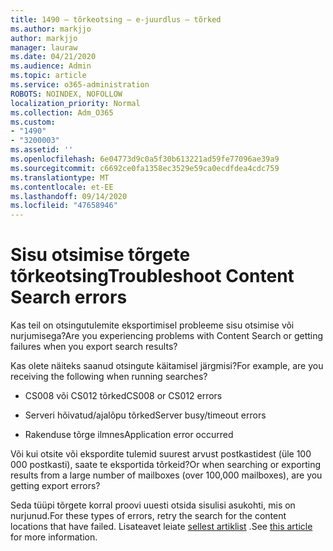 ```yaml
---
title: 1490 – tõrkeotsing – e-juurdlus – tõrked
ms.author: markjjo
author: markjjo
manager: lauraw
ms.date: 04/21/2020
ms.audience: Admin
ms.topic: article
ms.service: o365-administration
ROBOTS: NOINDEX, NOFOLLOW
localization_priority: Normal
ms.collection: Adm_O365
ms.custom:
- "1490"
- "3200003"
ms.assetid: ''
ms.openlocfilehash: 6e04773d9c0a5f30b613221ad59fe77096ae39a9
ms.sourcegitcommit: c6692ce0fa1358ec3529e59ca0ecdfdea4cdc759
ms.translationtype: MT
ms.contentlocale: et-EE
ms.lasthandoff: 09/14/2020
ms.locfileid: "47658946"
---
```

# <a name="troubleshoot-content-search-errors"></a><span data-ttu-id="4172f-102">Sisu otsimise tõrgete tõrkeotsing</span><span class="sxs-lookup"><span data-stu-id="4172f-102">Troubleshoot Content Search errors</span></span>

<span data-ttu-id="4172f-103">Kas teil on otsingutulemite eksportimisel probleeme sisu otsimise või nurjumisega?</span><span class="sxs-lookup"><span data-stu-id="4172f-103">Are you experiencing problems with Content Search or getting failures when you export search results?</span></span>

<span data-ttu-id="4172f-104">Kas olete näiteks saanud otsingute käitamisel järgmisi?</span><span class="sxs-lookup"><span data-stu-id="4172f-104">For example, are you receiving the following when running searches?</span></span>

- <span data-ttu-id="4172f-105">CS008 või CS012 tõrked</span><span class="sxs-lookup"><span data-stu-id="4172f-105">CS008 or CS012 errors</span></span>

- <span data-ttu-id="4172f-106">Serveri hõivatud/ajalõpu tõrked</span><span class="sxs-lookup"><span data-stu-id="4172f-106">Server busy/timeout errors</span></span>

- <span data-ttu-id="4172f-107">Rakenduse tõrge ilmnes</span><span class="sxs-lookup"><span data-stu-id="4172f-107">Application error occurred</span></span>

<span data-ttu-id="4172f-108">Või kui otsite või ekspordite tulemid suurest arvust postkastidest (üle 100 000 postkasti), saate te eksportida tõrkeid?</span><span class="sxs-lookup"><span data-stu-id="4172f-108">Or when searching or exporting results from a large number of mailboxes (over 100,000 mailboxes), are you getting export errors?</span></span>

<span data-ttu-id="4172f-109">Seda tüüpi tõrgete korral proovi uuesti otsida sisulisi asukohti, mis on nurjunud.</span><span class="sxs-lookup"><span data-stu-id="4172f-109">For these types of errors, retry the search for the content locations that have failed.</span></span> <span data-ttu-id="4172f-110">Lisateavet leiate  [sellest artiklist](https://docs.microsoft.com/microsoft-365/compliance/retry-failed-content-search) .</span><span class="sxs-lookup"><span data-stu-id="4172f-110">See  [this article](https://docs.microsoft.com/microsoft-365/compliance/retry-failed-content-search) for more information.</span></span>
